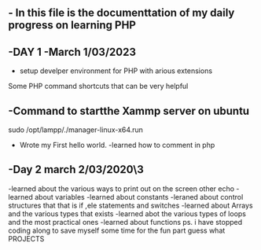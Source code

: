 ## - In this file is the documenttation of my daily progress on learning PHP 

## -DAY 1 -March 1/03/2023 
- setup develper environment for PHP with arious extensions 

Some PHP command shortcuts that can be very helpful 

## -Command to startthe Xammp server  on ubuntu
sudo /opt/lampp/./manager-linux-x64.run
- Wrote my First hello world. 
-learned how to comment in php

## -Day 2 march 2/03/2020\3
-learned about the various ways to print out on the screen other echo 
-learned about variables 
-learned about constants 
-leraned about control structures that that is if ,ele statements and switches 
-learned about Arrays and the various types that exists 
-learned abot the various types of loops and the most practical ones 
-learned about functions 
ps. i have stopped coding along to save myself some time for the fun part guess what PROJECTS 
